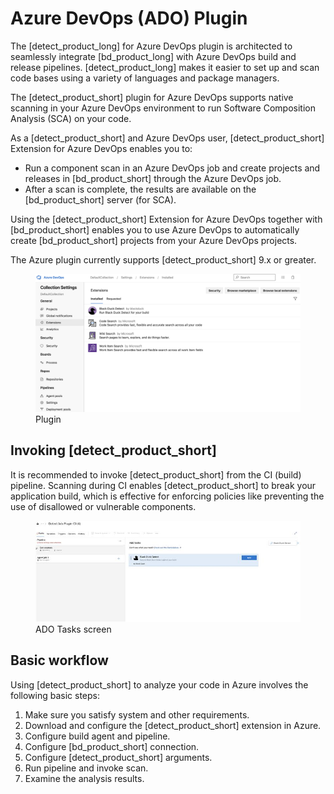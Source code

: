 # Azure DevOps (ADO) Plugin

The [detect_product_long] for Azure DevOps plugin is architected to seamlessly integrate [bd_product_long] with Azure DevOps build and release pipelines. [detect_product_long] makes it easier to set up and scan code bases using a variety of languages and package managers.

The [detect_product_short] plugin for Azure DevOps supports native scanning in your Azure DevOps environment to run Software Composition Analysis (SCA) on your code.

As a [detect_product_short] and Azure DevOps user, [detect_product_short] Extension for Azure DevOps enables you to:

- Run a component scan in an Azure DevOps job and create projects and releases in [bd_product_short] through the Azure DevOps job.
- After a scan is complete, the results are available on the [bd_product_short] server (for SCA).

Using the [detect_product_short] Extension for Azure DevOps together with [bd_product_short] enables you to use Azure DevOps to automatically create [bd_product_short] projects from your Azure DevOps projects.

<note type="Note">The Azure plugin currently supports [detect_product_short] 9.x or greater.</note>


   <figure>
    <img src="../azureplugin/images/bd-extension.png"
         alt="Plugin">
    <figcaption>Plugin</figcaption>
</figure>


## Invoking [detect_product_short]
It is recommended to invoke [detect_product_short] from the CI (build) pipeline. Scanning during CI enables [detect_product_short] to break your application build, which is effective for enforcing policies like preventing the use of disallowed or vulnerable components.

   <figure>
    <img src="../azureplugin/images/introscreen.png"
         alt="Intro">
    <figcaption>ADO Tasks screen</figcaption>
</figure>

## Basic workflow

Using [detect_product_short] to analyze your code in Azure involves the following basic steps:

1. Make sure you satisfy system and other requirements.
1. Download and configure the [detect_product_short] extension in Azure.
1. Configure build agent and pipeline.
1. Configure [bd_product_short] connection.
1. Configure [detect_product_short] arguments.
1. Run pipeline and invoke scan.
1. Examine the analysis results.
